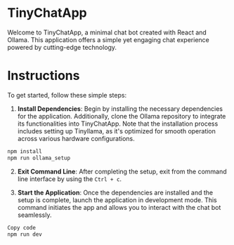 # TinyChatApp


Welcome to TinyChatApp, a minimal chat bot created with React and Ollama. This application offers a simple yet engaging chat experience powered by cutting-edge technology.

# Instructions
To get started, follow these simple steps:

1. **Install Dependencies**: Begin by installing the necessary dependencies for the application. Additionally, clone the Ollama repository to integrate its functionalities into TinyChatApp. Note that the installation process includes setting up Tinyllama, as it's optimized for smooth operation across various hardware configurations.
```bash
npm install
npm run ollama_setup
```

2. **Exit Command Line**: After completing the setup, exit from the command line interface by using the `Ctrl + c`.

3. **Start the Application**: Once the dependencies are installed and the setup is complete, launch the application in development mode. This command initiates the app and allows you to interact with the chat bot seamlessly.
```bash
Copy code
npm run dev
```
